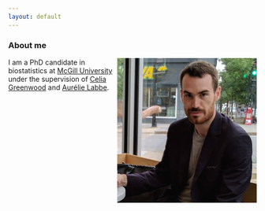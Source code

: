 ```yaml
---
layout: default
---
```


### About me

<img align="right" src="./pictures/kevin_picture.png" />

I am a PhD candidate in biostatistics at [McGill University](https://www.mcgill.ca/epi-biostat-occh/academic-programs/grad/biostatistics) under the supervision of [Celia Greenwood](https://www.mcgill.ca/statisticalgenetics/people) and [Aurélie Labbe](http://www.hec.ca/en/profs/aurelie.labbe.html).

